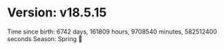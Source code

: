 # Version: v18.5.15
Time since birth: 6742 days, 161809 hours, 9708540 minutes, 582512400 seconds
Season: Spring 🌸
